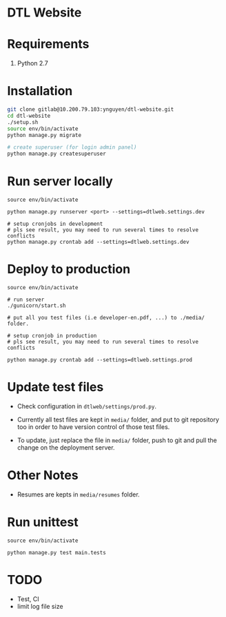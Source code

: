 DTL Website
=====================================

# Requirements
1. Python 2.7

# Installation
```bash
git clone gitlab@10.200.79.103:ynguyen/dtl-website.git
cd dtl-website
./setup.sh
source env/bin/activate
python manage.py migrate

# create superuser (for login admin panel)
python manage.py createsuperuser

```
# Run server locally
```
source env/bin/activate

python manage.py runserver <port> --settings=dtlweb.settings.dev

# setup cronjobs in development
# pls see result, you may need to run several times to resolve conflicts
python manage.py crontab add --settings=dtlweb.settings.dev

```

# Deploy to production
```
source env/bin/activate

# run server
./gunicorn/start.sh

# put all you test files (i.e developer-en.pdf, ...) to ./media/ folder.

# setup cronjob in production
# pls see result, you may need to run several times to resolve conflicts

python manage.py crontab add --settings=dtlweb.settings.prod

```


# Update test files

- Check configuration in `dtlweb/settings/prod.py`.
- Currently all test files are kept in `media/` folder, and put to git repository too
in order to have version control of those test files.

- To update, just replace the file in `media/` folder, push to git and pull the change
on the deployment server.


# Other Notes

- Resumes are kepts in `media/resumes` folder.


# Run unittest
```
source env/bin/activate

python manage.py test main.tests
```

# TODO
- Test, CI
- limit log file size
